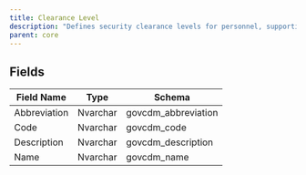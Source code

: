```yaml
---
title: Clearance Level
description: "Defines security clearance levels for personnel, supporting access control and classification within government systems."
parent: core
---
```


## Fields

| Field Name   | Type     | Schema                |
|--------------|----------|-----------------------|
| Abbreviation | Nvarchar | govcdm_abbreviation   |
| Code         | Nvarchar | govcdm_code           |
| Description  | Nvarchar | govcdm_description    |
| Name         | Nvarchar | govcdm_name           |
